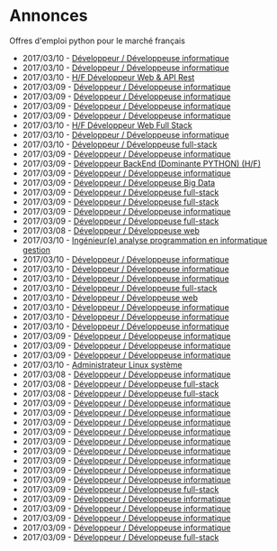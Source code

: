 # Annonces

Offres d'emploi python pour le marché français

* 2017/03/10 - [Développeur / Développeuse informatique](http://www.pyjobs.fr/jobs/details/5210/developpeur-developpeuse-informatique "Développeur / Développeuse informatique")
* 2017/03/10 - [Développeur / Développeuse informatique](http://www.pyjobs.fr/jobs/details/5208/developpeur-developpeuse-informatique "Développeur / Développeuse informatique")
* 2017/03/10 - [H/F Développeur Web & API Rest](http://www.pyjobs.fr/jobs/details/5206/h-f-developpeur-web-api-rest "H/F Développeur Web & API Rest")
* 2017/03/09 - [Développeur / Développeuse informatique](http://www.pyjobs.fr/jobs/details/5175/developpeur-developpeuse-informatique "Développeur / Développeuse informatique")
* 2017/03/09 - [Développeur / Développeuse informatique](http://www.pyjobs.fr/jobs/details/5182/developpeur-developpeuse-informatique "Développeur / Développeuse informatique")
* 2017/03/09 - [Développeur / Développeuse informatique](http://www.pyjobs.fr/jobs/details/5181/developpeur-developpeuse-informatique "Développeur / Développeuse informatique")
* 2017/03/09 - [Développeur / Développeuse informatique](http://www.pyjobs.fr/jobs/details/5178/developpeur-developpeuse-informatique "Développeur / Développeuse informatique")
* 2017/03/10 - [H/F Développeur Web Full Stack](http://www.pyjobs.fr/jobs/details/5205/h-f-developpeur-web-full-stack "H/F Développeur Web Full Stack")
* 2017/03/10 - [Développeur / Développeuse informatique](http://www.pyjobs.fr/jobs/details/5207/developpeur-developpeuse-informatique "Développeur / Développeuse informatique")
* 2017/03/10 - [Développeur / Développeuse full-stack](http://www.pyjobs.fr/jobs/details/5204/developpeur-developpeuse-full-stack "Développeur / Développeuse full-stack")
* 2017/03/09 - [Développeur / Développeuse informatique](http://www.pyjobs.fr/jobs/details/5177/developpeur-developpeuse-informatique "Développeur / Développeuse informatique")
* 2017/03/09 - [Développeur BackEnd (Dominante PYTHON) (H/F)](http://www.pyjobs.fr/jobs/details/5174/developpeur-backend-dominante-python-h-f "Développeur BackEnd (Dominante PYTHON) (H/F)")
* 2017/03/09 - [Développeur / Développeuse informatique](http://www.pyjobs.fr/jobs/details/5173/developpeur-developpeuse-informatique "Développeur / Développeuse informatique")
* 2017/03/09 - [Développeur / Développeuse Big Data](http://www.pyjobs.fr/jobs/details/5198/developpeur-developpeuse-big-data "Développeur / Développeuse Big Data")
* 2017/03/09 - [Développeur / Développeuse full-stack](http://www.pyjobs.fr/jobs/details/5172/developpeur-developpeuse-full-stack "Développeur / Développeuse full-stack")
* 2017/03/09 - [Développeur / Développeuse full-stack](http://www.pyjobs.fr/jobs/details/5197/developpeur-developpeuse-full-stack "Développeur / Développeuse full-stack")
* 2017/03/09 - [Développeur / Développeuse informatique](http://www.pyjobs.fr/jobs/details/5203/developpeur-developpeuse-informatique "Développeur / Développeuse informatique")
* 2017/03/09 - [Développeur / Développeuse full-stack](http://www.pyjobs.fr/jobs/details/5202/developpeur-developpeuse-full-stack "Développeur / Développeuse full-stack")
* 2017/03/08 - [Développeur / Développeuse web](http://www.pyjobs.fr/jobs/details/5157/developpeur-developpeuse-web "Développeur / Développeuse web")
* 2017/03/10 - [Ingénieur(e) analyse programmation en informatique gestion](http://www.pyjobs.fr/jobs/details/5220/ingenieur-e-analyse-programmation-en-informatique-gestion "Ingénieur(e) analyse programmation en informatique gestion")
* 2017/03/10 - [Développeur / Développeuse informatique](http://www.pyjobs.fr/jobs/details/5219/developpeur-developpeuse-informatique "Développeur / Développeuse informatique")
* 2017/03/10 - [Développeur / Développeuse informatique](http://www.pyjobs.fr/jobs/details/5217/developpeur-developpeuse-informatique "Développeur / Développeuse informatique")
* 2017/03/10 - [Développeur / Développeuse informatique](http://www.pyjobs.fr/jobs/details/5212/developpeur-developpeuse-informatique "Développeur / Développeuse informatique")
* 2017/03/10 - [Développeur / Développeuse full-stack](http://www.pyjobs.fr/jobs/details/5213/developpeur-developpeuse-full-stack "Développeur / Développeuse full-stack")
* 2017/03/10 - [Développeur / Développeuse web](http://www.pyjobs.fr/jobs/details/5216/developpeur-developpeuse-web "Développeur / Développeuse web")
* 2017/03/10 - [Développeur / Développeuse informatique](http://www.pyjobs.fr/jobs/details/5218/developpeur-developpeuse-informatique "Développeur / Développeuse informatique")
* 2017/03/10 - [Développeur / Développeuse informatique](http://www.pyjobs.fr/jobs/details/5215/developpeur-developpeuse-informatique "Développeur / Développeuse informatique")
* 2017/03/10 - [Développeur / Développeuse informatique](http://www.pyjobs.fr/jobs/details/5214/developpeur-developpeuse-informatique "Développeur / Développeuse informatique")
* 2017/03/09 - [Développeur / Développeuse informatique](http://www.pyjobs.fr/jobs/details/5200/developpeur-developpeuse-informatique "Développeur / Développeuse informatique")
* 2017/03/09 - [Développeur / Développeuse informatique](http://www.pyjobs.fr/jobs/details/5201/developpeur-developpeuse-informatique "Développeur / Développeuse informatique")
* 2017/03/09 - [Développeur / Développeuse informatique](http://www.pyjobs.fr/jobs/details/5199/developpeur-developpeuse-informatique "Développeur / Développeuse informatique")
* 2017/03/10 - [Administrateur Linux système](http://www.pyjobs.fr/jobs/details/5211/administrateur-linux-systeme "Administrateur Linux système")
* 2017/03/08 - [Développeur / Développeuse informatique](http://www.pyjobs.fr/jobs/details/5156/developpeur-developpeuse-informatique "Développeur / Développeuse informatique")
* 2017/03/08 - [Développeur / Développeuse full-stack](http://www.pyjobs.fr/jobs/details/5149/developpeur-developpeuse-full-stack "Développeur / Développeuse full-stack")
* 2017/03/08 - [Développeur / Développeuse full-stack](http://www.pyjobs.fr/jobs/details/5168/developpeur-developpeuse-full-stack "Développeur / Développeuse full-stack")
* 2017/03/09 - [Développeur / Développeuse informatique](http://www.pyjobs.fr/jobs/details/5186/developpeur-developpeuse-informatique "Développeur / Développeuse informatique")
* 2017/03/09 - [Développeur / Développeuse informatique](http://www.pyjobs.fr/jobs/details/5187/developpeur-developpeuse-informatique "Développeur / Développeuse informatique")
* 2017/03/09 - [Développeur / Développeuse informatique](http://www.pyjobs.fr/jobs/details/5189/developpeur-developpeuse-informatique "Développeur / Développeuse informatique")
* 2017/03/09 - [Développeur / Développeuse informatique](http://www.pyjobs.fr/jobs/details/5192/developpeur-developpeuse-informatique "Développeur / Développeuse informatique")
* 2017/03/09 - [Développeur / Développeuse informatique](http://www.pyjobs.fr/jobs/details/5184/developpeur-developpeuse-informatique "Développeur / Développeuse informatique")
* 2017/03/09 - [Développeur / Développeuse informatique](http://www.pyjobs.fr/jobs/details/5185/developpeur-developpeuse-informatique "Développeur / Développeuse informatique")
* 2017/03/09 - [Développeur / Développeuse informatique](http://www.pyjobs.fr/jobs/details/5191/developpeur-developpeuse-informatique "Développeur / Développeuse informatique")
* 2017/03/09 - [Développeur / Développeuse informatique](http://www.pyjobs.fr/jobs/details/5188/developpeur-developpeuse-informatique "Développeur / Développeuse informatique")
* 2017/03/09 - [Développeur / Développeuse informatique](http://www.pyjobs.fr/jobs/details/5196/developpeur-developpeuse-informatique "Développeur / Développeuse informatique")
* 2017/03/09 - [Développeur / Développeuse full-stack](http://www.pyjobs.fr/jobs/details/5183/developpeur-developpeuse-full-stack "Développeur / Développeuse full-stack")
* 2017/03/09 - [Développeur / Développeuse informatique](http://www.pyjobs.fr/jobs/details/5194/developpeur-developpeuse-informatique "Développeur / Développeuse informatique")
* 2017/03/09 - [Développeur / Développeuse informatique](http://www.pyjobs.fr/jobs/details/5190/developpeur-developpeuse-informatique "Développeur / Développeuse informatique")
* 2017/03/09 - [Développeur / Développeuse informatique](http://www.pyjobs.fr/jobs/details/5195/developpeur-developpeuse-informatique "Développeur / Développeuse informatique")
* 2017/03/09 - [Développeur / Développeuse informatique](http://www.pyjobs.fr/jobs/details/5180/developpeur-developpeuse-informatique "Développeur / Développeuse informatique")
* 2017/03/09 - [Développeur / Développeuse full-stack](http://www.pyjobs.fr/jobs/details/5193/developpeur-developpeuse-full-stack "Développeur / Développeuse full-stack")

